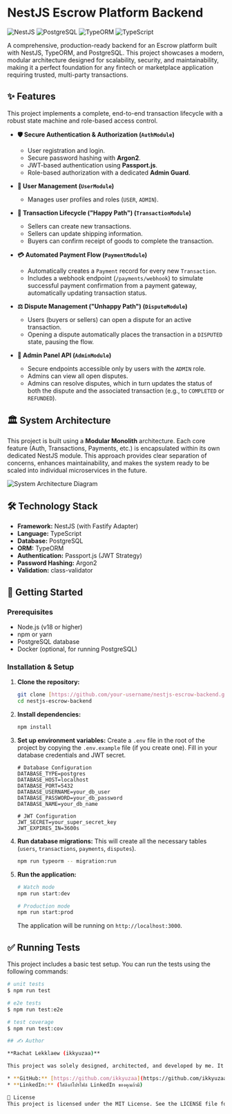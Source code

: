 # NestJS Escrow Platform Backend

![NestJS](https://img.shields.io/badge/nestjs-%23E0234E.svg?style=for-the-badge&logo=nestjs&logoColor=white) ![PostgreSQL](https://img.shields.io/badge/postgresql-%23316192.svg?style=for-the-badge&logo=postgresql&logoColor=white) ![TypeORM](https://img.shields.io/badge/TypeORM-262627?style=for-the-badge&logo=typeorm&logoColor=white) ![TypeScript](https://img.shields.io/badge/typescript-%23007ACC.svg?style=for-the-badge&logo=typescript&logoColor=white)

A comprehensive, production-ready backend for an Escrow platform built with NestJS, TypeORM, and PostgreSQL. This project showcases a modern, modular architecture designed for scalability, security, and maintainability, making it a perfect foundation for any fintech or marketplace application requiring trusted, multi-party transactions.

## ✨ Features

This project implements a complete, end-to-end transaction lifecycle with a robust state machine and role-based access control.

* **🛡️ Secure Authentication & Authorization (`AuthModule`)**
    * User registration and login.
    * Secure password hashing with **Argon2**.
    * JWT-based authentication using **Passport.js**.
    * Role-based authorization with a dedicated **Admin Guard**.

* **👤 User Management (`UserModule`)**
    * Manages user profiles and roles (`USER`, `ADMIN`).

* **🔄 Transaction Lifecycle ("Happy Path") (`TransactionModule`)**
    * Sellers can create new transactions.
    * Sellers can update shipping information.
    * Buyers can confirm receipt of goods to complete the transaction.

* **💳 Automated Payment Flow (`PaymentModule`)**
    * Automatically creates a `Payment` record for every new `Transaction`.
    * Includes a webhook endpoint (`/payments/webhook`) to simulate successful payment confirmation from a payment gateway, automatically updating transaction status.

* **⚖️ Dispute Management ("Unhappy Path") (`DisputeModule`)**
    * Users (buyers or sellers) can open a dispute for an active transaction.
    * Opening a dispute automatically places the transaction in a `DISPUTED` state, pausing the flow.

* **👑 Admin Panel API (`AdminModule`)**
    * Secure endpoints accessible only by users with the `ADMIN` role.
    * Admins can view all open disputes.
    * Admins can resolve disputes, which in turn updates the status of both the dispute and the associated transaction (e.g., to `COMPLETED` or `REFUNDED`).

## 🏛️ System Architecture

This project is built using a **Modular Monolith** architecture. Each core feature (Auth, Transactions, Payments, etc.) is encapsulated within its own dedicated NestJS module. This approach provides clear separation of concerns, enhances maintainability, and makes the system ready to be scaled into individual microservices in the future.

![System Architecture Diagram](https://i.imgur.com/8QzJcI3.png)

## 🛠️ Technology Stack

* **Framework:** NestJS (with Fastify Adapter)
* **Language:** TypeScript
* **Database:** PostgreSQL
* **ORM:** TypeORM
* **Authentication:** Passport.js (JWT Strategy)
* **Password Hashing:** Argon2
* **Validation:** class-validator

## 🚀 Getting Started

### Prerequisites

* Node.js (v18 or higher)
* npm or yarn
* PostgreSQL database
* Docker (optional, for running PostgreSQL)

### Installation & Setup

1.  **Clone the repository:**
    ```bash
    git clone [https://github.com/your-username/nestjs-escrow-backend.git](https://github.com/your-username/nestjs-escrow-backend.git)
    cd nestjs-escrow-backend
    ```

2.  **Install dependencies:**
    ```bash
    npm install
    ```

3.  **Set up environment variables:**
    Create a `.env` file in the root of the project by copying the `.env.example` file (if you create one). Fill in your database credentials and JWT secret.
    ```env
    # Database Configuration
    DATABASE_TYPE=postgres
    DATABASE_HOST=localhost
    DATABASE_PORT=5432
    DATABASE_USERNAME=your_db_user
    DATABASE_PASSWORD=your_db_password
    DATABASE_NAME=your_db_name

    # JWT Configuration
    JWT_SECRET=your_super_secret_key
    JWT_EXPIRES_IN=3600s
    ```

4.  **Run database migrations:**
    This will create all the necessary tables (`users`, `transactions`, `payments`, `disputes`).
    ```bash
    npm run typeorm -- migration:run
    ```

5.  **Run the application:**
    ```bash
    # Watch mode
    npm run start:dev

    # Production mode
    npm run start:prod
    ```
    The application will be running on `http://localhost:3000`.

## ✅ Running Tests

This project includes a basic test setup. You can run the tests using the following commands:

```bash
# unit tests
$ npm run test

# e2e tests
$ npm run test:e2e

# test coverage
$ npm run test:cov

## ✍️ Author

**Rachat Lekklaew (ikkyuzaa)**

This project was solely designed, architected, and developed by me. It represents a deep dive into building secure, scalable, and production-ready backend systems using modern technologies.

* **GitHub:** [https://github.com/ikkyuzaa](https://github.com/ikkyuzaa)
* **LinkedIn:** (ใส่ลิงก์โปรไฟล์ LinkedIn ของคุณถ้ามี)

📄 License
This project is licensed under the MIT License. See the LICENSE file for details.